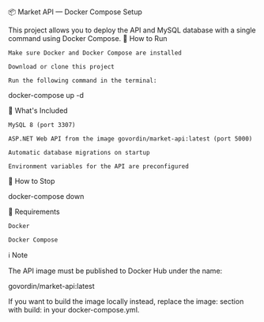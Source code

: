 📦 Market API — Docker Compose Setup

This project allows you to deploy the API and MySQL database with a single command using Docker Compose.
🚀 How to Run

    Make sure Docker and Docker Compose are installed

    Download or clone this project

    Run the following command in the terminal:

docker-compose up -d

📡 What's Included

    MySQL 8 (port 3307)

    ASP.NET Web API from the image govordin/market-api:latest (port 5000)

    Automatic database migrations on startup

    Environment variables for the API are preconfigured

🛑 How to Stop

docker-compose down

🐳 Requirements

    Docker

    Docker Compose

ℹ️ Note

The API image must be published to Docker Hub under the name:

govordin/market-api:latest

If you want to build the image locally instead, replace the image: section with build: in your docker-compose.yml.
